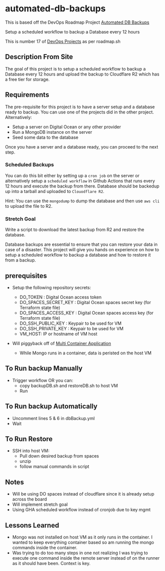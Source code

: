 # automated-db-backups

This is based off the DevOps Roadmap Project [Automated DB Backups](https://roadmap.sh/projects/automated-backups)

Setup a scheduled workflow to backup a Database every 12 hours 

This is number 17 of [DevOps Projects](https://roadmap.sh/devops/projects) as per roadmap.sh

## Description From Site 

The goal of this project is to setup a scheduled workflow to backup a Database every 12 hours and upload the backup to Cloudflare R2 which has a free tier for storage.

## Requirements

The pre-requisite for this project is to have a server setup and a database ready to backup. You can use one of the projects did in the other project. Alternatively:

 - Setup a server on Digital Ocean or any other provider
 - Run a MongoDB instance on the server
 - Seed some data to the database

Once you have a server and a database ready, you can proceed to the next step.

### Scheduled Backups

You can do this bit either by setting up a `cron job` on the server or alternatively setup a `scheduled workflow` in Github Actions that runs every 12 hours and execute the backup from there. Database should be backedup up into a tarball and uploaded to `Clouodflare R2`.

Hint: You can use the `mongodump` to dump the database and then use `aws cli` to upload the file to R2.

### Stretch Goal

Write a script to download the latest backup from R2 and restore the database.

Database backups are essential to ensure that you can restore your data in case of a disaster. This project will give you hands on experience on how to setup a scheduled workflow to backup a database and how to restore it from a backup.

## prerequisites

- Setup the following repository secrets:
    - DO_TOKEN : Digital Ocean access token
    - DO_SPACES_SECRET_KEY : Digital Ocean spaces secret key (for Terraform state file)
    - DO_SPACES_ACCESS_KEY : Digital Ocean spaces access key (for Terraform state file)
    - DO_SSH_PUBLIC_KEY : Keypair to be used for VM 
    - DO_SSH_PRIVATE_KEY : Keypair to be used for VM
    - VM_HOST: IP or hostname of VM host

- Will piggyback off of [Multi Container Application](https://github.com/D3jag0re/multi-container-application)
    - While Mongo runs in a container, data is peristed on the host VM

## To Run backup Manually 

- Trigger workflow OR you can:
    - copy backupDB.sh and restoreDB.sh to host VM
    - Run 

## To Run backup Automatically 

- Uncomment lines 5 &  6 in dbBackup.yml 
- Wait

## To Run Restore 

- SSH into host VM:
    - Pull down desired backup from spaces
    - unzip
    - follow manual commands in script 

## Notes 

- Will be using DO spaces instead of cloudflare since it is already setup across the board
- Will implement stretch goal
- Using GHA scheduled workflow instead of cronjob due to key mgmt 

## Lessons Learned

- Mongo was not installed on host VM as it only runs in the container. I wanted to keep everything container based so am running the mongo commands inside the container.
- Was trying to do too many steps in one not realizing I was trying to execute one command inside the remote server instead of on the runner as it should have been. Context is key.
